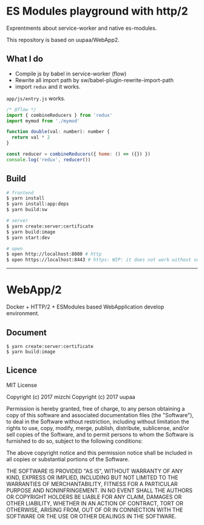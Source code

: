 # ES Modules playground with http/2

Exprentments about service-worker and native es-modules.

This repository is based on uupaa/WebApp2.

## What I do

- Compile js by babel in service-worker (flow)
- Rewrite all import path by sw/babel-plugin-rewrite-import-path
- import `redux` and it works.

`app/js/entry.js` works.

```js
/* @flow */
import { combineReducers } from 'redux'
import mymod from './mymod'

function double(val: number): number {
  return val * 2
}

const reducer = combineReducers({ home: () => ({}) })
console.log('redux', reducer())
```

## Build

```sh
# frontend
$ yarn install
$ yarn install:app:deps
$ yarn build:sw

# server
$ yarn create:server:certificate
$ yarn build:image
$ yarn start:dev

# open
$ open http://localhost:8080 # http
$ open https://localhost:8443 # https: WIP: it does not work without sw certificate
```

---

# WebApp/2

Docker + HTTP/2 + ESModules based WebApplication develop environment.

## Document

```
$ yarn create:server:certificate
$ yarn build:image
```

## Licence

MIT License

Copyright (c) 2017 mizchi
Copyright (c) 2017 uupaa

Permission is hereby granted, free of charge, to any person obtaining a copy
of this software and associated documentation files (the "Software"), to deal
in the Software without restriction, including without limitation the rights
to use, copy, modify, merge, publish, distribute, sublicense, and/or sell
copies of the Software, and to permit persons to whom the Software is
furnished to do so, subject to the following conditions:

The above copyright notice and this permission notice shall be included in all
copies or substantial portions of the Software.

THE SOFTWARE IS PROVIDED "AS IS", WITHOUT WARRANTY OF ANY KIND, EXPRESS OR
IMPLIED, INCLUDING BUT NOT LIMITED TO THE WARRANTIES OF MERCHANTABILITY,
FITNESS FOR A PARTICULAR PURPOSE AND NONINFRINGEMENT. IN NO EVENT SHALL THE
AUTHORS OR COPYRIGHT HOLDERS BE LIABLE FOR ANY CLAIM, DAMAGES OR OTHER
LIABILITY, WHETHER IN AN ACTION OF CONTRACT, TORT OR OTHERWISE, ARISING FROM,
OUT OF OR IN CONNECTION WITH THE SOFTWARE OR THE USE OR OTHER DEALINGS IN THE
SOFTWARE.
